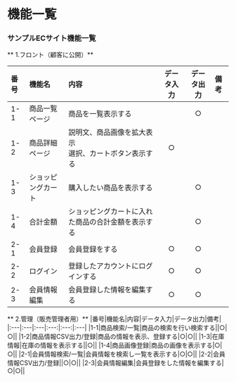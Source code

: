 # 機能一覧
### サンプルECサイト機能一覧
** 1.フロント（顧客に公開）**

|番号|機能名|内容|データ入力|データ出力|備考|
|:---|:---|:---|:---:|:---:|:---|
|1-1|商品一覧ページ|商品を一覧表示する||○||
|1-2|商品詳細ページ|説明文、商品画像を拡大表示<br>選択、カートボタン表示する|○|||
|1-3|ショッピングカート|購入したい商品を表示する||○||
|1-4|合計金額|ショッピングカートに入れた商品の合計金額を表示する||○||
|2-1|会員登録|会員登録をする|○|○||
|2-2|ログイン|登録したアカウントにログインする|○|○||
|2-3|会員情報編集|会員登録した情報を編集する|○|○||

** 2.管理（販売管理者用）**
|番号|機能名|内容|データ入力|データ出力|備考|
|:---|:---|:---|:---:|:---:|:---|
|1-1|商品検索/一覧|商品の検索を行い検索する||○|○||
|1-2|商品情報CSV出力/登録|商品の情報を表示、登録する|○|○||
|1-3|在庫情報|在庫の情報を表示する||○||
|1-4|商品画像登録|商品の画像を表示する|○|○||
|2-1|会員情報検索/一覧|会員情報を検索し一覧を表示する|○|○||
|2-2|会員情報CSV出力/登録||○|○||
|2-3|会員情報編集|会員登録をした情報を編集する|○|○||
